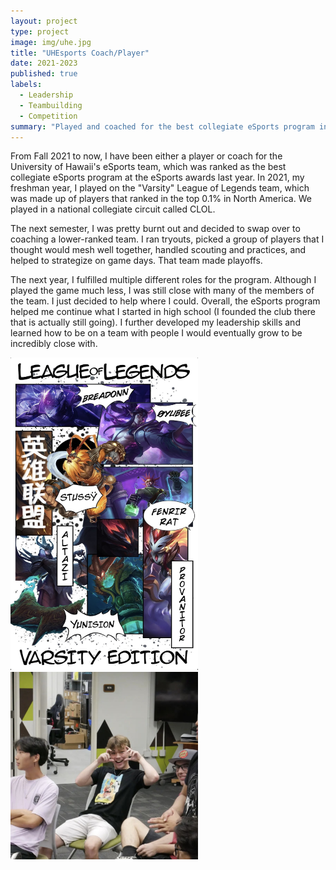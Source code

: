 ```yaml
---
layout: project
type: project
image: img/uhe.jpg
title: "UHEsports Coach/Player"
date: 2021-2023
published: true
labels:
  - Leadership
  - Teambuilding
  - Competition
summary: "Played and coached for the best collegiate eSports program in the country."
---
```


From Fall 2021 to now, I have been either a player or coach for the University of Hawaii's eSports team, which was ranked as the best collegiate eSports program at the eSports awards last year. In 2021, my freshman year, I played on the "Varsity" League of Legends team, which was made up of players that ranked in the top 0.1% in North America. We played in a national collegiate circuit called CLOL.

The next semester, I was pretty burnt out and decided to swap over to coaching a lower-ranked team. I ran tryouts, picked a group of players that I thought would mesh well together, handled scouting and practices, and helped to strategize on game days. That team made playoffs.

The next year, I fulfilled multiple different roles for the program. Although I played the game much less, I was still close with many of the members of the team. I just decided to help where I could. Overall, the eSports program helped me continue what I started in high school (I founded the club there that is actually still going). I further developed my leadership skills and learned how to be on a team with people I would eventually grow to be incredibly close with.

<img class="img-fluid" src="../img/IMG_1581.jpeg" width="300" height="500"> <img class="img-fluid" src="../img/IMG_1582.jpeg" width="300" height="300">
